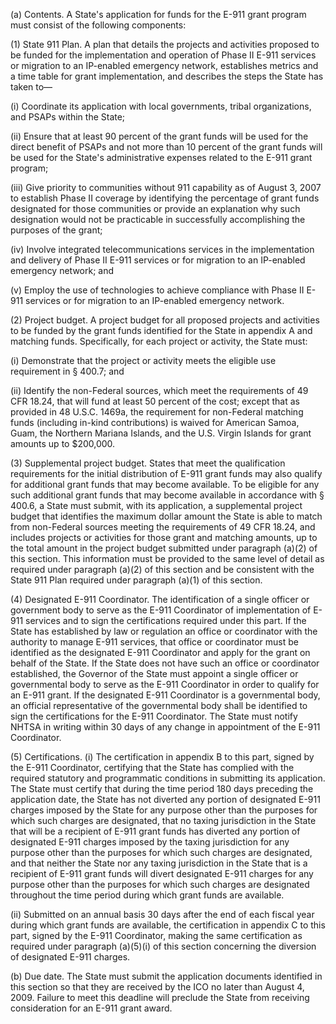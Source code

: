 (a) Contents. A State's application for funds for the E-911 grant program must consist of the following components:

(1) State 911 Plan. A plan that details the projects and activities proposed to be funded for the implementation and operation of Phase II E-911 services or migration to an IP-enabled emergency network, establishes metrics and a time table for grant implementation, and describes the steps the State has taken to—

(i) Coordinate its application with local governments, tribal organizations, and PSAPs within the State;

(ii) Ensure that at least 90 percent of the grant funds will be used for the direct benefit of PSAPs and not more than 10 percent of the grant funds will be used for the State's administrative expenses related to the E-911 grant program;

(iii) Give priority to communities without 911 capability as of August 3, 2007 to establish Phase II coverage by identifying the percentage of grant funds designated for those communities or provide an explanation why such designation would not be practicable in successfully accomplishing the purposes of the grant;

(iv) Involve integrated telecommunications services in the implementation and delivery of Phase II E-911 services or for migration to an IP-enabled emergency network; and

(v) Employ the use of technologies to achieve compliance with Phase II E-911 services or for migration to an IP-enabled emergency network.

(2) Project budget. A project budget for all proposed projects and activities to be funded by the grant funds identified for the State in appendix A and matching funds. Specifically, for each project or activity, the State must:

(i) Demonstrate that the project or activity meets the eligible use requirement in § 400.7; and

(ii) Identify the non-Federal sources, which meet the requirements of 49 CFR 18.24, that will fund at least 50 percent of the cost; except that as provided in 48 U.S.C. 1469a, the requirement for non-Federal matching funds (including in-kind contributions) is waived for American Samoa, Guam, the Northern Mariana Islands, and the U.S. Virgin Islands for grant amounts up to $200,000.

(3) Supplemental project budget. States that meet the qualification requirements for the initial distribution of E-911 grant funds may also qualify for additional grant funds that may become available. To be eligible for any such additional grant funds that may become available in accordance with § 400.6, a State must submit, with its application, a supplemental project budget that identifies the maximum dollar amount the State is able to match from non-Federal sources meeting the requirements of 49 CFR 18.24, and includes projects or activities for those grant and matching amounts, up to the total amount in the project budget submitted under paragraph (a)(2) of this section. This information must be provided to the same level of detail as required under paragraph (a)(2) of this section and be consistent with the State 911 Plan required under paragraph (a)(1) of this section.

(4) Designated E-911 Coordinator. The identification of a single officer or government body to serve as the E-911 Coordinator of implementation of E-911 services and to sign the certifications required under this part. If the State has established by law or regulation an office or coordinator with the authority to manage E-911 services, that office or coordinator must be identified as the designated E-911 Coordinator and apply for the grant on behalf of the State. If the State does not have such an office or coordinator established, the Governor of the State must appoint a single officer or governmental body to serve as the E-911 Coordinator in order to qualify for an E-911 grant. If the designated E-911 Coordinator is a governmental body, an official representative of the governmental body shall be identified to sign the certifications for the E-911 Coordinator. The State must notify NHTSA in writing within 30 days of any change in appointment of the E-911 Coordinator.

(5) Certifications. (i) The certification in appendix B to this part, signed by the E-911 Coordinator, certifying that the State has complied with the required statutory and programmatic conditions in submitting its application. The State must certify that during the time period 180 days preceding the application date, the State has not diverted any portion of designated E-911 charges imposed by the State for any purpose other than the purposes for which such charges are designated, that no taxing jurisdiction in the State that will be a recipient of E-911 grant funds has diverted any portion of designated E-911 charges imposed by the taxing jurisdiction for any purpose other than the purposes for which such charges are designated, and that neither the State nor any taxing jurisdiction in the State that is a recipient of E-911 grant funds will divert designated E-911 charges for any purpose other than the purposes for which such charges are designated throughout the time period during which grant funds are available.

(ii) Submitted on an annual basis 30 days after the end of each fiscal year during which grant funds are available, the certification in appendix C to this part, signed by the E-911 Coordinator, making the same certification as required under paragraph (a)(5)(i) of this section concerning the diversion of designated E-911 charges.

(b) Due date. The State must submit the application documents identified in this section so that they are received by the ICO no later than August 4, 2009. Failure to meet this deadline will preclude the State from receiving consideration for an E-911 grant award.

